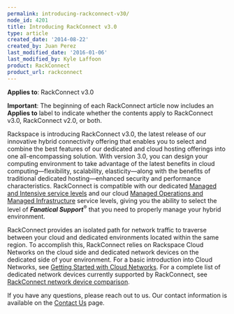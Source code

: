 ```yaml
---
permalink: introducing-rackconnect-v30/
node_id: 4201
title: Introducing RackConnect v3.0
type: article
created_date: '2014-08-22'
created_by: Juan Perez
last_modified_date: '2016-01-06'
last_modified_by: Kyle Laffoon
product: RackConnect
product_url: rackconnect
---
```


**Applies to**: RackConnect v3.0

**Important**: The beginning of each RackConnect article now includes an
**Applies to** label to indicate whether the contents apply to
RackConnect v3.0, RackConnect v2.0, or both.

Rackspace is introducing RackConnect v3.0, the latest release of our
innovative hybrid connectivity offering that enables you to select and
combine the best features of our dedicated and cloud hosting offerings
into one all-encompassing solution. With version 3.0, you can design
your computing environment to take advantage of the latest benefits in
cloud computing&mdash;flexibility, scalability, elasticity&mdash;along with the
benefits of traditional dedicated hosting&mdash;enhanced security and
performance characteristics. RackConnect is compatible with our
dedicated [Managed and Intensive service
levels](http://www.rackspace.com/managed-hosting/service-levels/) and
our cloud [Managed Operations and Managed
Infrastructure](http://www.rackspace.com/managed-cloud/) service levels,
giving you the ability to select the level of ***Fanatical Support***<sup>&reg;</sup> that you need to properly manage your hybrid environment.

RackConnect provides an isolated path for network traffic to traverse
between your cloud and dedicated environments located within the same
region. To accomplish this, RackConnect relies on Rackspace Cloud
Networks on the cloud side and dedicated network devices on the
dedicated side of your environment. For a basic introduction into Cloud
Networks, see [Getting Started with Cloud
Networks](/how-to/cloud-networks).
For a complete list of dedicated network devices currently supported by
RackConnect, see [RackConnect network device comparison](/how-to/rackconnect-network-device-comparison).

If you have any questions, please reach out to us. Our contact
information is available on the [Contact Us](/how-to/support) page.
